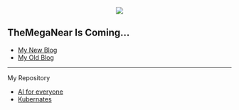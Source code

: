 <p align="center">
  <img src="https://media.tenor.com/images/4402a81a2f7acf4a73c41c57809b52b2/tenor.gif"/>
</p>

## TheMegaNear Is Coming...
* [My New Blog](https://medium.com/@chaloemphonthipkasorn)
* [My Old Blog](http://themeganear.blogspot.com)

---

My Repository

- [AI for everyone]()
- [Kubernates]()

